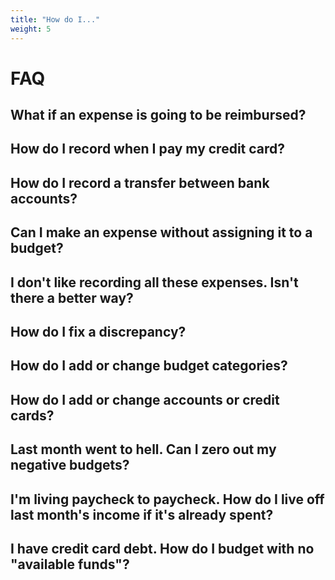 ```yaml
---
title: "How do I..."
weight: 5
---
```

# FAQ

## What if an expense is going to be reimbursed?

## How do I record when I pay my credit card?

## How do I record a transfer between bank accounts?

## Can I make an expense without assigning it to a budget?

## I don't like recording all these expenses. Isn't there a better way?

## How do I fix a discrepancy?

## How do I add or change budget categories?

## How do I add or change accounts or credit cards?

## Last month went to hell. Can I zero out my negative budgets?

## I'm living paycheck to paycheck. How do I live off last month's income if it's already spent?

## I have credit card debt. How do I budget with no "available funds"?
